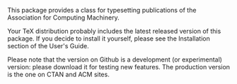 This package provides a class for typesetting publications of the
Association for Computing Machinery.

Your TeX distribution probably includes the latest released version of
this package.  If you decide to install it yourself, please see the
Installation section of the User's Guide.

Please note that the version on Github is a development (or
experimental) version: please download it for testing new features.
The production version is the one on CTAN and ACM sites.